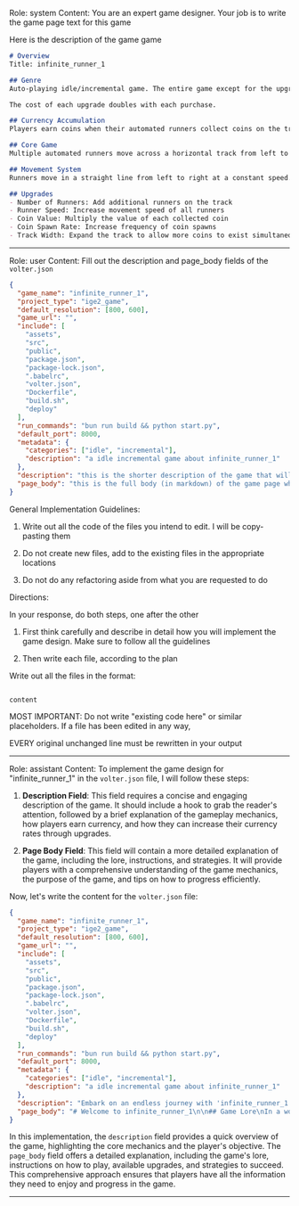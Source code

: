 Role: system
Content: You are an expert game designer. Your job is to write the game page text for this game

Here is the description of the game game
```markdown docs/overview.md
# Overview
Title: infinite_runner_1

## Genre
Auto-playing idle/incremental game. The entire game except for the upgrades is fully automated. The player will earn more of the primary currency over time

The cost of each upgrade doubles with each purchase.

## Currency Accumulation
Players earn coins when their automated runners collect coins on the track. Coins randomly spawn on the track and are collected when a runner touches them.

## Core Game
Multiple automated runners move across a horizontal track from left to right. Coins randomly spawn on the track at different positions. When runners reach the right edge of the track, they teleport back to the left side and continue running. Each coin collected adds to the player's total currency.

## Movement System
Runners move in a straight line from left to right at a constant speed. When reaching the right edge of the track, runners instantly teleport back to the starting position on the left. Coins remain stationary until collected.

## Upgrades
- Number of Runners: Add additional runners on the track
- Runner Speed: Increase movement speed of all runners
- Coin Value: Multiply the value of each collected coin
- Coin Spawn Rate: Increase frequency of coin spawns
- Track Width: Expand the track to allow more coins to exist simultaneously

```
__________________
Role: user
Content: Fill out the description and page_body fields of the `volter.json` 

```json volter.json
{
  "game_name": "infinite_runner_1",
  "project_type": "ige2_game",
  "default_resolution": [800, 600],
  "game_url": "",
  "include": [
    "assets",
    "src",
    "public",
    "package.json",
    "package-lock.json",
    ".babelrc",
    "volter.json",
    "Dockerfile",
    "build.sh",
    "deploy"
  ],
  "run_commands": "bun run build && python start.py",
  "default_port": 8000,
  "metadata": {
    "categories": ["idle", "incremental"],
    "description": "a idle incremental game about infinite_runner_1"
  },
  "description": "this is the shorter description of the game that will be shown when the game is shared. It should include one sentence to grab the reader's attention and then a brief set of description of what happens in the game - specifically how to play, what happens, how to earn currency, and how to increase currency rates",
  "page_body": "this is the full body (in markdown) of the game page which includes the game lore, instructions, and strategies",
}
```



General Implementation Guidelines:

1. Write out all the code of the files you intend to edit. I will be copy-pasting them

2. Do not create new files, add to the existing files in the appropriate locations

3. Do not do any refactoring aside from what you are requested to do



Directions:

In your response, do both steps, one after the other

1. First think carefully and describe in detail how you will implement the game design. Make sure to follow all the guidelines

2. Then write each file, according to the plan



Write out all the files in the format:

```filetype filepath

content

```



MOST IMPORTANT: Do not write "existing code here" or similar placeholders. If a file has been edited in any way,

EVERY original unchanged line must be rewritten in your output
__________________
Role: assistant
Content: To implement the game design for "infinite_runner_1" in the `volter.json` file, I will follow these steps:

1. **Description Field**: This field requires a concise and engaging description of the game. It should include a hook to grab the reader's attention, followed by a brief explanation of the gameplay mechanics, how players earn currency, and how they can increase their currency rates through upgrades.

2. **Page Body Field**: This field will contain a more detailed explanation of the game, including the lore, instructions, and strategies. It will provide players with a comprehensive understanding of the game mechanics, the purpose of the game, and tips on how to progress efficiently.

Now, let's write the content for the `volter.json` file:

```json volter.json
{
  "game_name": "infinite_runner_1",
  "project_type": "ige2_game",
  "default_resolution": [800, 600],
  "game_url": "",
  "include": [
    "assets",
    "src",
    "public",
    "package.json",
    "package-lock.json",
    ".babelrc",
    "volter.json",
    "Dockerfile",
    "build.sh",
    "deploy"
  ],
  "run_commands": "bun run build && python start.py",
  "default_port": 8000,
  "metadata": {
    "categories": ["idle", "incremental"],
    "description": "a idle incremental game about infinite_runner_1"
  },
  "description": "Embark on an endless journey with 'infinite_runner_1', where automated runners tirelessly collect coins for you. Watch as your currency grows over time and strategically invest in upgrades to boost your earnings. Add more runners, increase their speed, enhance coin value, and expand the track to maximize your wealth!",
  "page_body": "# Welcome to infinite_runner_1\n\n## Game Lore\nIn a world where time never stops, your runners are on an endless mission to collect as many coins as possible. These tireless runners traverse a never-ending track, gathering wealth for you as they go. Your role is to guide their progress through strategic upgrades.\n\n## How to Play\n- **Automated Runners**: Your runners move automatically from left to right, collecting coins that appear on the track.\n- **Currency Accumulation**: Coins are collected when a runner touches them, adding to your total currency.\n- **Teleportation**: Once a runner reaches the end of the track, they teleport back to the start to continue their journey.\n\n## Upgrades\n- **Number of Runners**: Increase the number of runners to collect more coins simultaneously.\n- **Runner Speed**: Boost the speed of your runners to cover more ground quickly.\n- **Coin Value**: Enhance the value of each coin collected to increase your earnings.\n- **Coin Spawn Rate**: Increase how often coins appear on the track.\n- **Track Width**: Expand the track to allow more coins to be collected at once.\n\n## Strategies\n- Focus on increasing the number of runners and their speed early on to maximize coin collection.\n- Balance your upgrades to ensure a steady increase in currency accumulation.\n- Prioritize coin value and spawn rate upgrades as your currency grows to exponentially increase your earnings.\n\nEnjoy the endless adventure and watch your wealth grow in 'infinite_runner_1'!"
}
```

In this implementation, the `description` field provides a quick overview of the game, highlighting the core mechanics and the player's objective. The `page_body` field offers a detailed explanation, including the game's lore, instructions on how to play, available upgrades, and strategies to succeed. This comprehensive approach ensures that players have all the information they need to enjoy and progress in the game.
__________________
